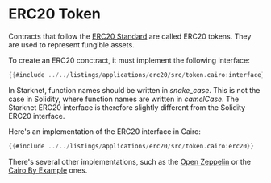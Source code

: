 # ERC20 Token

Contracts that follow the [ERC20 Standard](https://eips.ethereum.org/EIPS/eip-20) are called ERC20 tokens. They are used to represent fungible assets.

To create an ERC20 conctract, it must implement the following interface:

```rust
{{#include ../../listings/applications/erc20/src/token.cairo:interface}}
```

In Starknet, function names should be written in *snake_case*. This is not the case in Solidity, where function names are written in *camelCase*.
The Starknet ERC20 interface is therefore slightly different from the Solidity ERC20 interface.

Here's an implementation of the ERC20 interface in Cairo:

```rust
{{#include ../../listings/applications/erc20/src/token.cairo:erc20}}
```

There's several other implementations, such as the [Open Zeppelin](https://docs.openzeppelin.com/contracts-cairo/0.7.0/erc20) or the [Cairo By Example](https://cairo-by-example.com/examples/erc20/) ones.
